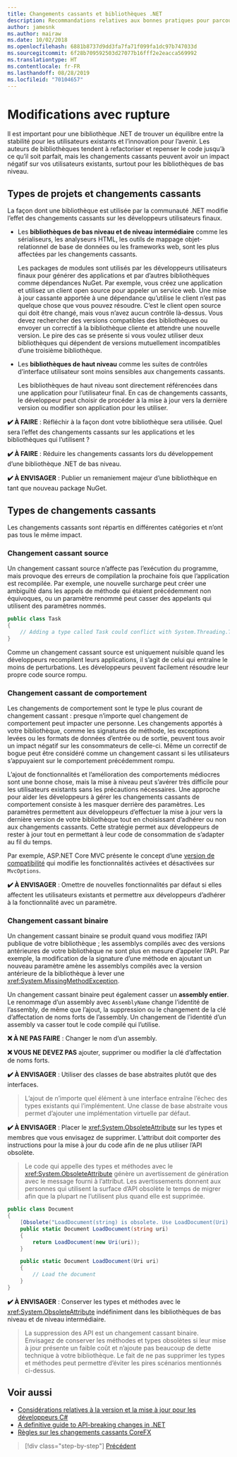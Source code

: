 ```yaml
---
title: Changements cassants et bibliothèques .NET
description: Recommandations relatives aux bonnes pratiques pour parcourir les changements cassants lors de la création de bibliothèques .NET.
author: jamesnk
ms.author: mairaw
ms.date: 10/02/2018
ms.openlocfilehash: 6881b8737d9dd3fa7fa71f099fa1dc97b747033d
ms.sourcegitcommit: 6f28b709592503d27077b16fff2e2eacca569992
ms.translationtype: HT
ms.contentlocale: fr-FR
ms.lasthandoff: 08/28/2019
ms.locfileid: "70104657"
---
```

# <a name="breaking-changes"></a>Modifications avec rupture

Il est important pour une bibliothèque .NET de trouver un équilibre entre la stabilité pour les utilisateurs existants et l’innovation pour l’avenir. Les auteurs de bibliothèques tendent à refactoriser et repenser le code jusqu’à ce qu’il soit parfait, mais les changements cassants peuvent avoir un impact négatif sur vos utilisateurs existants, surtout pour les bibliothèques de bas niveau.

## <a name="project-types-and-breaking-changes"></a>Types de projets et changements cassants

La façon dont une bibliothèque est utilisée par la communauté .NET modifie l’effet des changements cassants sur les développeurs utilisateurs finaux.

- Les **bibliothèques de bas niveau et de niveau intermédiaire** comme les sérialiseurs, les analyseurs HTML, les outils de mappage objet-relationnel de base de données ou les frameworks web, sont les plus affectées par les changements cassants.

  Les packages de modules sont utilisés par les développeurs utilisateurs finaux pour générer des applications et par d’autres bibliothèques comme dépendances NuGet. Par exemple, vous créez une application et utilisez un client open source pour appeler un service web. Une mise à jour cassante apportée à une dépendance qu’utilise le client n’est pas quelque chose que vous pouvez résoudre. C’est le client open source qui doit être changé, mais vous n’avez aucun contrôle là-dessus. Vous devez rechercher des versions compatibles des bibliothèques ou envoyer un correctif à la bibliothèque cliente et attendre une nouvelle version. Le pire des cas se présente si vous voulez utiliser deux bibliothèques qui dépendent de versions mutuellement incompatibles d’une troisième bibliothèque.

- Les **bibliothèques de haut niveau** comme les suites de contrôles d’interface utilisateur sont moins sensibles aux changements cassants.

  Les bibliothèques de haut niveau sont directement référencées dans une application pour l’utilisateur final. En cas de changements cassants, le développeur peut choisir de procéder à la mise à jour vers la dernière version ou modifier son application pour les utiliser.

**✔️ À FAIRE** : Réfléchir à la façon dont votre bibliothèque sera utilisée. Quel sera l’effet des changements cassants sur les applications et les bibliothèques qui l’utilisent ?

**✔️ À FAIRE** : Réduire les changements cassants lors du développement d’une bibliothèque .NET de bas niveau.

**✔️ À ENVISAGER** : Publier un remaniement majeur d’une bibliothèque en tant que nouveau package NuGet.

## <a name="types-of-breaking-changes"></a>Types de changements cassants

Les changements cassants sont répartis en différentes catégories et n’ont pas tous le même impact.

### <a name="source-breaking-change"></a>Changement cassant source

Un changement cassant source n’affecte pas l’exécution du programme, mais provoque des erreurs de compilation la prochaine fois que l’application est recompilée. Par exemple, une nouvelle surcharge peut créer une ambiguïté dans les appels de méthode qui étaient précédemment non équivoques, ou un paramètre renommé peut casser des appelants qui utilisent des paramètres nommés.

```csharp
public class Task
{
    // Adding a type called Task could conflict with System.Threading.Tasks.Task at compilation
}
```

Comme un changement cassant source est uniquement nuisible quand les développeurs recompilent leurs applications, il s’agit de celui qui entraîne le moins de perturbations. Les développeurs peuvent facilement résoudre leur propre code source rompu.

### <a name="behavior-breaking-change"></a>Changement cassant de comportement

Les changements de comportement sont le type le plus courant de changement cassant : presque n’importe quel changement de comportement peut impacter une personne. Les changements apportés à votre bibliothèque, comme les signatures de méthode, les exceptions levées ou les formats de données d’entrée ou de sortie, peuvent tous avoir un impact négatif sur les consommateurs de celle-ci. Même un correctif de bogue peut être considéré comme un changement cassant si les utilisateurs s’appuyaient sur le comportement précédemment rompu.

L’ajout de fonctionnalités et l’amélioration des comportements médiocres sont une bonne chose, mais la mise à niveau peut s’avérer très difficile pour les utilisateurs existants sans les précautions nécessaires. Une approche pour aider les développeurs à gérer les changements cassants de comportement consiste à les masquer derrière des paramètres. Les paramètres permettent aux développeurs d’effectuer la mise à jour vers la dernière version de votre bibliothèque tout en choisissant d’adhérer ou non aux changements cassants. Cette stratégie permet aux développeurs de rester à jour tout en permettant à leur code de consommation de s’adapter au fil du temps.

Par exemple, ASP.NET Core MVC présente le concept d’une [version de compatibilité](/aspnet/core/mvc/compatibility-version) qui modifie les fonctionnalités activées et désactivées sur `MvcOptions`.

**✔️ À ENVISAGER** : Omettre de nouvelles fonctionnalités par défaut si elles affectent les utilisateurs existants et permettre aux développeurs d’adhérer à la fonctionnalité avec un paramètre.

### <a name="binary-breaking-change"></a>Changement cassant binaire

Un changement cassant binaire se produit quand vous modifiez l’API publique de votre bibliothèque ; les assemblys compilés avec des versions antérieures de votre bibliothèque ne sont plus en mesure d’appeler l’API. Par exemple, la modification de la signature d’une méthode en ajoutant un nouveau paramètre amène les assemblys compilés avec la version antérieure de la bibliothèque à lever une <xref:System.MissingMethodException>.

Un changement cassant binaire peut également casser un **assembly entier**. Le renommage d’un assembly avec `AssemblyName` change l’identité de l’assembly, de même que l’ajout, la suppression ou le changement de la clé d’affectation de noms forts de l’assembly. Un changement de l’identité d’un assembly va casser tout le code compilé qui l’utilise.

**❌ À NE PAS FAIRE** : Changer le nom d’un assembly.

**❌ VOUS NE DEVEZ PAS** ajouter, supprimer ou modifier la clé d’affectation de noms forts.

**✔️ À ENVISAGER** : Utiliser des classes de base abstraites plutôt que des interfaces.

> L’ajout de n’importe quel élément à une interface entraîne l’échec des types existants qui l’implémentent. Une classe de base abstraite vous permet d’ajouter une implémentation virtuelle par défaut.

**✔️ À ENVISAGER** : Placer le <xref:System.ObsoleteAttribute> sur les types et membres que vous envisagez de supprimer. L’attribut doit comporter des instructions pour la mise à jour du code afin de ne plus utiliser l’API obsolète.

> Le code qui appelle des types et méthodes avec le <xref:System.ObsoleteAttribute> génère un avertissement de génération avec le message fourni à l’attribut. Les avertissements donnent aux personnes qui utilisent la surface d’API obsolète le temps de migrer afin que la plupart ne l’utilisent plus quand elle est supprimée.

```csharp
public class Document
{
    [Obsolete("LoadDocument(string) is obsolete. Use LoadDocument(Uri) instead.")]
    public static Document LoadDocument(string uri)
    {
        return LoadDocument(new Uri(uri));
    }

    public static Document LoadDocument(Uri uri)
    {
        // Load the document
    }
}
```

**✔️ À ENVISAGER** : Conserver les types et méthodes avec le <xref:System.ObsoleteAttribute> indéfiniment dans les bibliothèques de bas niveau et de niveau intermédiaire.

> La suppression des API est un changement cassant binaire. Envisagez de conserver les méthodes et types obsolètes si leur mise à jour présente un faible coût et n’ajoute pas beaucoup de dette technique à votre bibliothèque. Le fait de ne pas supprimer les types et méthodes peut permettre d’éviter les pires scénarios mentionnés ci-dessus.

## <a name="see-also"></a>Voir aussi

- [Considérations relatives à la version et la mise à jour pour les développeurs C#](../../csharp/whats-new/version-update-considerations.md)
- [A definitive guide to API-breaking changes in .NET](https://stackoverflow.com/questions/1456785/a-definitive-guide-to-api-breaking-changes-in-net)
- [Règles sur les changements cassants CoreFX](https://github.com/dotnet/corefx/blob/master/Documentation/coding-guidelines/breaking-change-rules.md)

>[!div class="step-by-step"]
>[Précédent](versioning.md)
